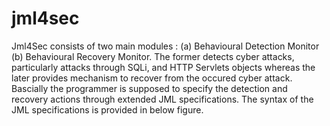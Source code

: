 # jml4sec
Jml4Sec consists of two main modules : (a) Behavioural Detection Monitor (b) Behavioural Recovery Monitor. The former detects cyber attacks, particularly attacks through SQLi, and HTTP Servlets objects whereas the later provides mechanism to recover from the occured cyber attack. Bascially the programmer is supposed to specify the detection and recovery actions through extended JML specifications.  The syntax of the JML specifications is provided in below figure. 
